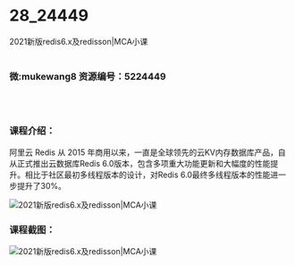 # 28_24449
2021新版redis6.x及redisson|MCA小课
<br/></br>
<h3>微:mukewang8 资源编号：5224449</h3>
<br/></br>
<h3>课程介绍：</h3>
<p>阿里云 Redis 从 2015 年商用以来，一直是全球领先的云KV内存数据库产品，自从正式推出云数据库Redis 6.0版本，包含多项重大功能更新和大幅度的性能提升。相比于社区最初多线程版本的设计，对Redis 6.0最终多线程版本的性能进一步提升了30%。</p>
<p><img src="https://www.ko996.com/wp-content/uploads/img/2022/05/1-118.png" alt="2021新版redis6.x及redisson|MCA小课"></p>
<div class="info-desc">
<h3>课程截图：</h3>
<p><img src="https://www.ko996.com/wp-content/uploads/img/2022/05/2-108.png" alt="2021新版redis6.x及redisson|MCA小课"></p>


			
</div>
